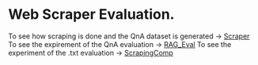 # Web Scraper Evaluation.

To see how scraping is done and the QnA dataset is generated -> [Scraper](./Scraper.ipynb)
To see the expirement of the QnA evaluation -> [RAG_Eval](./RAG_Eval.ipynb)
To see the experiment of the .txt evaluation -> [ScrapingComp](./ScrapingComp.ipynb)
